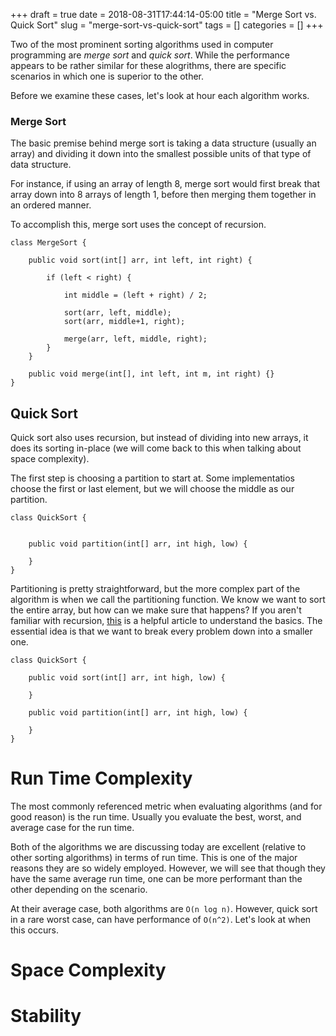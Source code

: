 +++ 
draft = true
date = 2018-08-31T17:44:14-05:00
title = "Merge Sort vs. Quick Sort"
slug = "merge-sort-vs-quick-sort" 
tags = []
categories = []
+++

Two of the most prominent sorting algorithms used in computer programming are *merge sort* and *quick sort*. While the performance appears to be rather similar for these alogrithms, there are specific scenarios in which one is superior to the other.

Before we examine these cases, let's look at hour each algorithm works.

### Merge Sort

The basic premise behind merge sort is taking a data structure (usually an array) and dividing it down into the smallest possible units of that type of data structure.

For instance, if using an array of length 8, merge sort would first break that array down into 8 arrays of length 1, before then merging them together in an ordered manner.

To accomplish this, merge sort uses the concept of recursion.

```
class MergeSort {

    public void sort(int[] arr, int left, int right) {

        if (left < right) {

            int middle = (left + right) / 2;

            sort(arr, left, middle);
            sort(arr, middle+1, right);

            merge(arr, left, middle, right);
        }
    }

    public void merge(int[], int left, int m, int right) {}
}
```

## Quick Sort

Quick sort also uses recursion, but instead of dividing into new arrays, it does its sorting in-place (we will come back to this when talking about space complexity).

The first step is choosing a partition to start at. Some implementatios choose the first or last element, but we will choose the middle as our partition.

```
class QuickSort {


    public void partition(int[] arr, int high, low) {

    }
}
```

Partitioning is pretty straightforward, but the more complex part of the algorithm is when we call the partitioning function. We know we want to sort the entire array, but how can we make sure that happens? If you aren't familiar with recursion, [this](https://www.codeproject.com/Articles/32873/Recursion-made-simple) is a helpful article to understand the basics. The essential idea is that we want to break every problem down into a smaller one.

```
class QuickSort {

    public void sort(int[] arr, int high, low) {

    }

    public void partition(int[] arr, int high, low) {

    }
}
```

# Run Time Complexity

The most commonly referenced metric when evaluating algorithms (and for good reason) is the run time. Usually you evaluate the best, worst, and average case for the run time.

Both of the algorithms we are discussing today are excellent (relative to other sorting algorithms) in terms of run time. This is one of the major reasons they are so widely employed. However, we will see that though they have the same average run time, one can be more performant than the other depending on the scenario.

At their average case, both algorithms are ```O(n log n)```. However, quick sort in a rare worst case, can have performance of ```O(n^2)```. Let's look at when this occurs.



# Space Complexity

# Stability